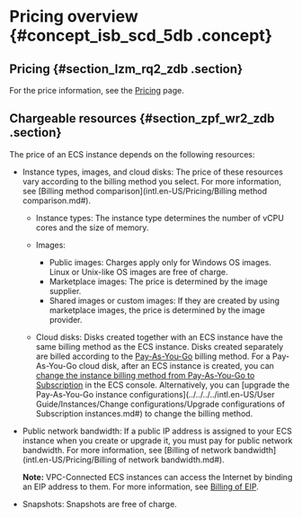 # Pricing overview {#concept_isb_scd_5db .concept}

## Pricing {#section_lzm_rq2_zdb .section}

For the price information, see the [Pricing](https://www.alibabacloud.com/product/ecs) page.

## Chargeable resources {#section_zpf_wr2_zdb .section}

The price of an ECS instance depends on the following resources:

-   Instance types, images, and cloud disks: The price of these resources vary according to the billing method you select. For more information, see [Billing method comparison](intl.en-US/Pricing/Billing method comparison.md#).

    -   Instance types: The instance type determines the number of vCPU cores and the size of memory.

    -   Images:

        -   Public images: Charges apply only for Windows OS images. Linux or Unix-like OS images are free of charge.
        -   Marketplace images: The price is determined by the image supplier.
        -   Shared images or custom images: If they are created by using marketplace images, the price is determined by the image provider.
    -   Cloud disks: Disks created together with an ECS instance have the same billing method as the ECS instance. Disks created separately are billed according to the [Pay-As-You-Go](intl.en-US/Pricing/Pay-As-You-Go.md#) billing method. For a Pay-As-You-Go cloud disk, after an ECS instance is created, you can [change the instance billing method from Pay-As-You-Go to Subscription](intl.en-US/Pricing/Limits.md#) in the ECS console. Alternatively, you can [upgrade the Pay-As-You-Go instance configurations](../../../../intl.en-US/User Guide/Instances/Change configurations/Upgrade configurations of Subscription instances.md#) to change the billing method.

-   Public network bandwidth: If a public IP address is assigned to your ECS instance when you create or upgrade it, you must pay for public network bandwidth. For more information, see [Billing of network bandwidth](intl.en-US/Pricing/Billing of network bandwidth.md#).

    **Note:** VPC-Connected ECS instances can access the Internet by binding an EIP address to them. For more information, see [Billing of EIP](https://www.alibabacloud.com/help/doc-detail/72142.htm).

-   Snapshots: Snapshots are free of charge.


